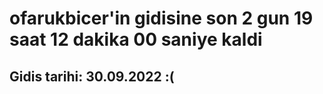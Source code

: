# ofarukbicer'in gidisine son 2 gun 19 saat 12 dakika 00 saniye kaldi

## Gidis tarihi: 30.09.2022 :(